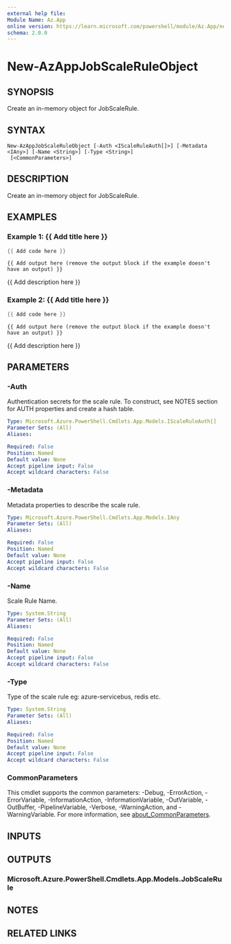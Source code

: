 ```yaml
---
external help file:
Module Name: Az.App
online version: https://learn.microsoft.com/powershell/module/Az.App/new-azappjobscaleruleobject
schema: 2.0.0
---
```


# New-AzAppJobScaleRuleObject

## SYNOPSIS
Create an in-memory object for JobScaleRule.

## SYNTAX

```
New-AzAppJobScaleRuleObject [-Auth <IScaleRuleAuth[]>] [-Metadata <IAny>] [-Name <String>] [-Type <String>]
 [<CommonParameters>]
```

## DESCRIPTION
Create an in-memory object for JobScaleRule.

## EXAMPLES

### Example 1: {{ Add title here }}
```powershell
{{ Add code here }}
```

```output
{{ Add output here (remove the output block if the example doesn't have an output) }}
```

{{ Add description here }}

### Example 2: {{ Add title here }}
```powershell
{{ Add code here }}
```

```output
{{ Add output here (remove the output block if the example doesn't have an output) }}
```

{{ Add description here }}

## PARAMETERS

### -Auth
Authentication secrets for the scale rule.
To construct, see NOTES section for AUTH properties and create a hash table.

```yaml
Type: Microsoft.Azure.PowerShell.Cmdlets.App.Models.IScaleRuleAuth[]
Parameter Sets: (All)
Aliases:

Required: False
Position: Named
Default value: None
Accept pipeline input: False
Accept wildcard characters: False
```

### -Metadata
Metadata properties to describe the scale rule.

```yaml
Type: Microsoft.Azure.PowerShell.Cmdlets.App.Models.IAny
Parameter Sets: (All)
Aliases:

Required: False
Position: Named
Default value: None
Accept pipeline input: False
Accept wildcard characters: False
```

### -Name
Scale Rule Name.

```yaml
Type: System.String
Parameter Sets: (All)
Aliases:

Required: False
Position: Named
Default value: None
Accept pipeline input: False
Accept wildcard characters: False
```

### -Type
Type of the scale rule
        eg: azure-servicebus, redis etc.

```yaml
Type: System.String
Parameter Sets: (All)
Aliases:

Required: False
Position: Named
Default value: None
Accept pipeline input: False
Accept wildcard characters: False
```

### CommonParameters
This cmdlet supports the common parameters: -Debug, -ErrorAction, -ErrorVariable, -InformationAction, -InformationVariable, -OutVariable, -OutBuffer, -PipelineVariable, -Verbose, -WarningAction, and -WarningVariable. For more information, see [about_CommonParameters](http://go.microsoft.com/fwlink/?LinkID=113216).

## INPUTS

## OUTPUTS

### Microsoft.Azure.PowerShell.Cmdlets.App.Models.JobScaleRule

## NOTES

## RELATED LINKS

